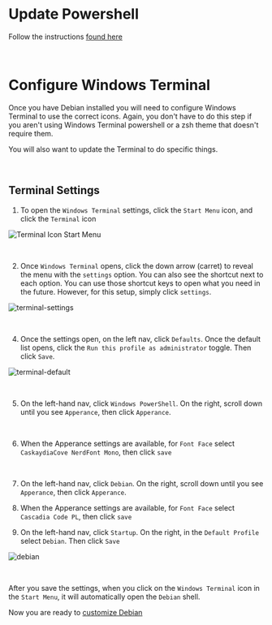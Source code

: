 # Update Powershell

Follow the instructions [found here](https://learn.microsoft.com/en-us/powershell/scripting/install/installing-powershell-on-windows)

<br/>

# Configure Windows Terminal

Once you have Debian installed you will need to configure Windows Terminal to use the correct icons. Again, you don't have to do this step if you aren't using Windows Terminal powershell or a zsh theme that doesn't require them.

You will also want to update the Terminal to do specific things.

<br/>

## Terminal Settings

1. To open the `Windows Terminal` settings, click the `Start Menu` icon, and click the `Terminal` icon 

![Terminal Icon Start Menu](https://user-images.githubusercontent.com/516548/192063544-fc6a4fdf-ce4b-4eb4-a160-502a99e01b2d.png)

<br/>

2. Once `Windows Terminal` opens, click the down arrow (carret) to reveal the menu with the `settings` option. You can also see the shortcut next to each option. You can use those shortcut keys to open what you need in the future. However, for this setup, simply click `settings`. 

![terminal-settings](https://user-images.githubusercontent.com/516548/192074778-d5afefac-568d-4a71-96fc-4cd0120f66d4.png)

<br/>

4. Once the settings open, on the left nav, click `Defaults`. Once the default list opens, click the `Run this profile as administrator` toggle. Then click `Save`.

![terminal-default](https://user-images.githubusercontent.com/516548/192075058-c0baa9c7-1a40-4c11-9c73-ef3d1f4b5077.png)

<br/>

5. On the left-hand nav, click `Windows PowerShell`. On the right, scroll down until you see `Apperance`, then click `Apperance`.  


<br/>

6. When the Apperance settings are available, for `Font Face` select `CaskaydiaCove NerdFont Mono`, then click `save` 

<br/>

7. On the left-hand nav, click `Debian`. On the right, scroll down until you see `Apperance`, then click `Apperance`.  

8. When the Apperance settings are available, for `Font Face` select `Cascadia Code PL`, then click `save` 

9. On the left-hand nav, click `Startup`. On the right, in the `Default Profile` select `Debian`. Then click `Save`

![debian](https://user-images.githubusercontent.com/516548/192075687-0d3eb87e-5536-4492-84db-0760c3c1c61b.png)

<br/>

After you save the settings, when you click on the `Windows Terminal` icon in the `Start Menu`, it will automatically open the `Debian` shell.

Now you are ready to [customize Debian](https://github.com/scott-knight/debian-on-windows-11/blob/main/customize-debian.md)
 
